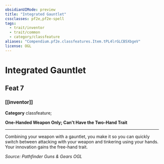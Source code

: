 ```yaml
---
obsidianUIMode: preview
title: "Integrated Gauntlet"
cssclasses: pf2e,pf2e-spell
tags:
  - trait/inventor
  - trait/common
  - category/classfeature
aliases: "Compendium.pf2e.classfeatures.Item.tPL4lrGLCB5XbgeV"
license: OGL
---
```

# Integrated Gauntlet
## Feat 7
### [[inventor]]

**Category** classfeature; 




**One-Handed Weapon Only; Can't Have the Two-Hand Trait**

* * *

Combining your weapon with a gauntlet, you make it so you can quickly switch between attacking with your weapon and tinkering using your hands. Your innovation gains the free-hand trait.

*Source: Pathfinder Guns & Gears*
*OGL*